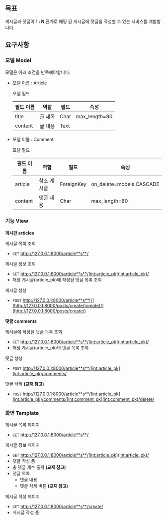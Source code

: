 ## 목표

게시글과 댓글이 **1 : N** 관계로 매핑 된 게시글에 댓글을 작성할 수 있는 서비스를 개발합니다.

## 요구사항

### 모델 Model

모델은 아래 조건을 만족해야합니다.

- 모델 이름 : Article

  모델 필드

  | 필드 이름 | 역할    | 필드 | 속성          |
  | --------- | ------- | ---- | ------------- |
  | title     | 글 제목 | Char | max_length=80 |
  | content   | 글 내용 | Text |               |

- 모델 이름 : Comment

  모델 필드

  | 필드 이름 | 역할        | 필드       | 속성                     |
  | --------- | ----------- | ---------- | ------------------------ |
  | article   | 참조 게시글 | ForeignKey | on_delete=models.CASCADE |
  | content   | 댓글 내용   | Char       | max_length=80            |

### 기능 View

**게시판 articles**

게시글 목록 조회

- `GET` http://127.0.0.1:8000/article**s**/

게시글 정보 조회

- `GET` http://127.0.0.1:8000/article**s**/[int:article_pk](int:article_pk)/
- 해당 게시글(article_pk)에 작성된 댓글 목록 조회

게시글 생성

- `POST` http://127.0.0.1:8000/article**s**[/](http://127.0.0.1:8000/posts/create/)create[/](http://127.0.0.1:8000/posts/create/)

**댓글 comments**

게시글에 작성된 댓글 목록 조회

- `GET` http://127.0.0.1:8000/article**s**/[int:article_pk](int:article_pk)/
- 해당 게시글(article_pk)의 댓글 목록 조회

댓글 생성

- `POST` http://127.0.0.1:8000/article**s**/[int:article_pk](int:article_pk)/comments/

댓글 삭제 **(교재 참고)**

- `POST` http://127.0.0.1:8000/article**s**/[int:article_pk](int:article_pk)/comments/[int:comment_pk](int:comment_pk)/delete/

### 화면 Template

게시글 목록 페이지

- `GET` http://127.0.0.1:8000/article**s**/

게시글 정보 페이지

- `GET` http://127.0.0.1:8000/article**s**/[int:article_pk](int:article_pk)/
- 댓글 작성 폼
- 총 댓글 개수 출력 **(교재 참고)**
- 댓글 목록
  - 댓글 내용
  - 댓글 삭제 버튼 **(교재 참고)**

게시글 작성 페이지

- `GET` http://127.0.0.1:8000/article**s**/create/
- 게시글 작성 폼